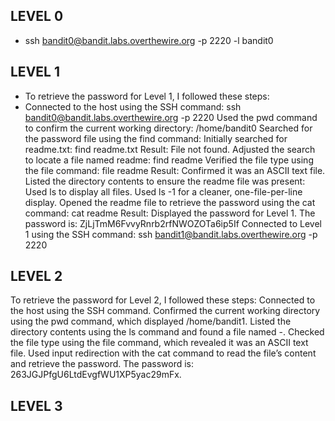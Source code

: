 ## LEVEL 0 
- ssh bandit0@bandit.labs.overthewire.org -p 2220 -l bandit0

## LEVEL 1
- To retrieve the password for Level 1, I followed these steps:
- Connected to the host using the SSH command:
ssh bandit0@bandit.labs.overthewire.org -p 2220
Used the pwd command to confirm the current working directory:
/home/bandit0
Searched for the password file using the find command:
Initially searched for readme.txt:
find readme.txt
Result: File not found.
Adjusted the search to locate a file named readme:
find readme
Verified the file type using the file command:
file readme
Result: Confirmed it was an ASCII text file.
Listed the directory contents to ensure the readme file was present:
Used ls to display all files.
Used ls -1 for a cleaner, one-file-per-line display.
Opened the readme file to retrieve the password using the cat command:
cat readme
Result: Displayed the password for Level 1.
The password is:
ZjLjTmM6FvvyRnrb2rfNWOZOTa6ip5If
Connected to Level 1 using the SSH command:
ssh bandit1@bandit.labs.overthewire.org -p 2220

## LEVEL 2
To retrieve the password for Level 2, I followed these steps:
Connected to the host using the SSH command.
Confirmed the current working directory using the pwd command, which displayed /home/bandit1.
Listed the directory contents using the ls command and found a file named -.
Checked the file type using the file command, which revealed it was an ASCII text file.
Used input redirection with the cat command to read the file’s content and retrieve the password.
The password is: 263JGJPfgU6LtdEvgfWU1XP5yac29mFx.

## LEVEL 3



